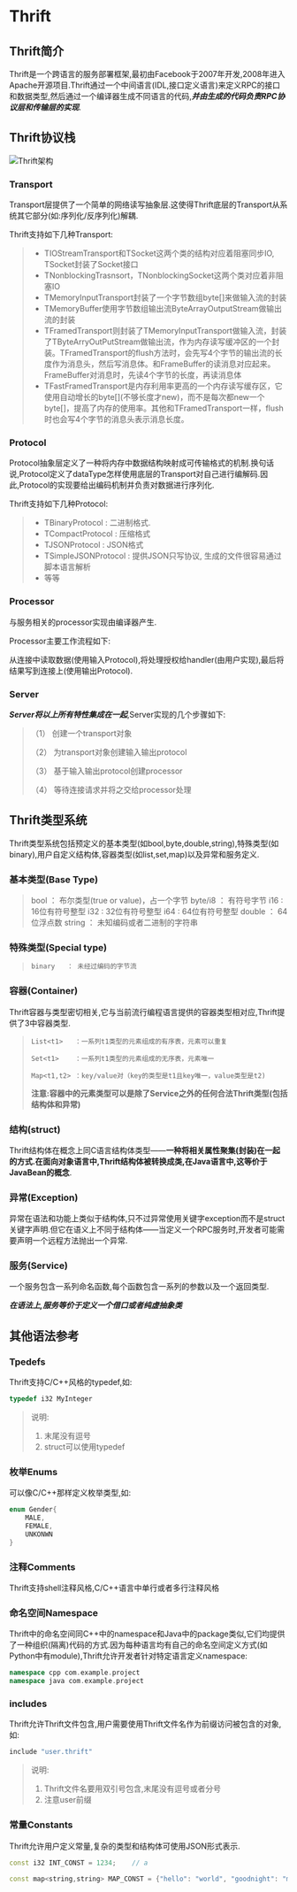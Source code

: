 # Thrift

## Thrift简介

Thrift是一个跨语言的服务部署框架,最初由Facebook于2007年开发,2008年进入Apache开源项目.Thrift通过一个中间语言(IDL,接口定义语言)来定义RPC的接口和数据类型,然后通过一个编译器生成不同语言的代码,***并由生成的代码负责RPC协议层和传输层的实现***.

## Thrift协议栈

![Thrift架构](https://upload.wikimedia.org/wikipedia/commons/d/df/Apache_Thrift_architecture.png)

### Transport

Transport层提供了一个简单的网络读写抽象层.这使得Thrift底层的Transport从系统其它部分(如:序列化/反序列化)解耦.

Thrift支持如下几种Transport:

> - TIOStreamTransport和TSocket这两个类的结构对应着阻塞同步IO, TSocket封装了Socket接口
> - TNonblockingTrasnsort，TNonblockingSocket这两个类对应着非阻塞IO
> - TMemoryInputTransport封装了一个字节数组byte[]来做输入流的封装
> - TMemoryBuffer使用字节数组输出流ByteArrayOutputStream做输出流的封装
> - TFramedTransport则封装了TMemoryInputTransport做输入流，封装了TByteArryOutPutStream做输出流，作为内存读写缓冲区的一个封装。TFramedTransport的flush方法时，会先写4个字节的输出流的长度作为消息头，然后写消息体。和FrameBuffer的读消息对应起来。FrameBuffer对消息时，先读4个字节的长度，再读消息体
> - TFastFramedTransport是内存利用率更高的一个内存读写缓存区，它使用自动增长的byte[]\(不够长度才new)，而不是每次都new一个byte[]，提高了内存的使用率。其他和TFramedTransport一样，flush时也会写4个字节的消息头表示消息长度。

### Protocol

Protocol抽象层定义了一种将内存中数据结构映射成可传输格式的机制.换句话说,Protocol定义了dataType怎样使用底层的Transport对自己进行编解码.因此,Protocol的实现要给出编码机制并负责对数据进行序列化.

Thrift支持如下几种Protocol:

> - TBinaryProtocol : 二进制格式.
> - TCompactProtocol : 压缩格式
> - TJSONProtocol : JSON格式
> - TSimpleJSONProtocol : 提供JSON只写协议, 生成的文件很容易通过脚本语言解析
> - 等等

### Processor

与服务相关的processor实现由编译器产生.

Processor主要工作流程如下:

从连接中读取数据(使用输入Protocol),将处理授权给handler(由用户实现),最后将结果写到连接上(使用输出Protocol).

### Server

***Server将以上所有特性集成在一起***,Server实现的几个步骤如下:

> （1）  创建一个transport对象
>
> （2）  为transport对象创建输入输出protocol
>
> （3）  基于输入输出protocol创建processor
>
> （4）  等待连接请求并将之交给processor处理

## Thrift类型系统

Thrift类型系统包括预定义的基本类型(如bool,byte,double,string),特殊类型(如binary),用户自定义结构体,容器类型(如list,set,map)以及异常和服务定义.

### 基本类型(Base Type)

> bool    ： 布尔类型(true or value)，占一个字节
> byte/i8 ： 有符号字节
> i16     :  16位有符号整型
> i32     :  32位有符号整型
> i64     :  64位有符号整型
> double  ： 64位浮点数
> string  ： 未知编码或者二进制的字符串

### 特殊类型(Special type)

> ```txt
> binary   ： 未经过编码的字节流
> ```

### 容器(Container)

Thrift容器与类型密切相关,它与当前流行编程语言提供的容器类型相对应,Thrift提供了3中容器类型.

> ```t
> List<t1>   ：一系列t1类型的元素组成的有序表，元素可以重复
>  
> Set<t1>    ：一系列t1类型的元素组成的无序表，元素唯一
> 
> Map<t1,t2> ：key/value对（key的类型是t1且key唯一，value类型是t2)
> ```
>
> **注意:容器中的元素类型可以是除了Service之外的任何合法Thrift类型(包括结构体和异常)**

### 结构(struct)

Thrift结构体在概念上同C语言结构体类型——**一种将相关属性聚集(封装)在一起的方式.在面向对象语言中,Thrift结构体被转换成类,在Java语言中,这等价于JavaBean的概念**.

### 异常(Exception)

异常在语法和功能上类似于结构体,只不过异常使用关键字exception而不是struct关键字声明.但它在语义上不同于结构体——当定义一个RPC服务时,开发者可能需要声明一个远程方法抛出一个异常.

### 服务(Service)

一个服务包含一系列命名函数,每个函数包含一系列的参数以及一个返回类型.

***在语法上,服务等价于定义一个借口或者纯虚抽象类***

## 其他语法参考

### Tpedefs

Thrift支持C/C++风格的typedef,如:

```c
typedef i32 MyInteger
```

> 说明:
>
> 1. 末尾没有逗号
> 2. struct可以使用typedef

### 枚举Enums

可以像C/C++那样定义枚举类型,如:

```C++
enum Gender{
    MALE,
    FEMALE,
    UNKONWN
}
```

### 注释Comments

Thrift支持shell注释风格,C/C++语言中单行或者多行注释风格

### 命名空间Namespace

Thrift中的命名空间同C++中的namespace和Java中的package类似,它们均提供了一种组织(隔离)代码的方式.因为每种语言均有自己的命名空间定义方式(如Python中有module),Thrift允许开发者针对特定语言定义namespace:

```C++
namespace cpp com.example.project
namespace java com.example.project
```

### includes

Thrift允许Thrift文件包含,用户需要使用Thrift文件名作为前缀访问被包含的对象,如:

```c++
include "user.thrift"
```

> 说明:
>
> 1. Thrift文件名要用双引号包含,末尾没有逗号或者分号
> 2. 注意user前缀

### 常量Constants

Thrift允许用户定义常量,复杂的类型和结构体可使用JSON形式表示.

```c++
const i32 INT_CONST = 1234;    // a
 
const map<string,string> MAP_CONST = {"hello": "world", "goodnight": "moon"}
```


